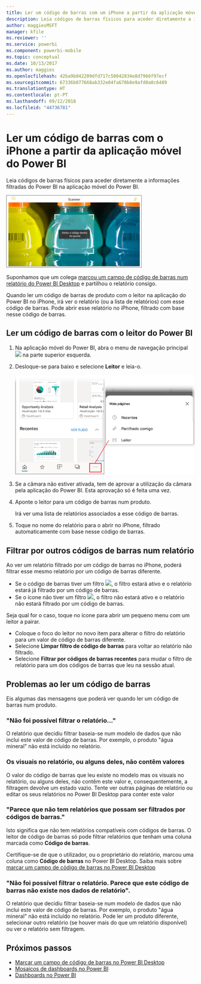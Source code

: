 ```yaml
---
title: Ler um código de barras com um iPhone a partir da aplicação móvel do Power BI
description: Leia códigos de barras físicos para aceder diretamente a informações filtradas do Power BI na aplicação móvel do Power BI.
author: maggiesMSFT
manager: kfile
ms.reviewer: ''
ms.service: powerbi
ms.component: powerbi-mobile
ms.topic: conceptual
ms.date: 10/13/2017
ms.author: maggies
ms.openlocfilehash: 42ba9b042209dfd717c58042834e8d7966f97ecf
ms.sourcegitcommit: 67336b077668ab332e04fa670b0e9afd0a0c6489
ms.translationtype: HT
ms.contentlocale: pt-PT
ms.lasthandoff: 09/12/2018
ms.locfileid: "44736781"
---
```

# <a name="scan-a-barcode-with-your-iphone-from-the-power-bi-mobile-app"></a>Ler um código de barras com o iPhone a partir da aplicação móvel do Power BI
Leia códigos de barras físicos para aceder diretamente a informações filtradas do Power BI na aplicação móvel do Power BI.

![](media/mobile-apps-scan-barcode-iphone/power-bi-barcode-scanner.png)

Suponhamos que um colega [marcou um campo de código de barras num relatório do Power BI Desktop](../../desktop-mobile-barcodes.md) e partilhou o relatório consigo. 

Quando ler um código de barras de produto com o leitor na aplicação do Power BI no iPhone, irá ver o relatório (ou a lista de relatórios) com esse código de barras. Pode abrir esse relatório no iPhone, filtrado com base nesse código de barras.

## <a name="scan-a-barcode-with-the-power-bi-scanner"></a>Ler um código de barras com o leitor do Power BI
1. Na aplicação móvel do Power BI, abra o menu de navegação principal ![](media/mobile-apps-scan-barcode-iphone/pbi_iph_navmenu.png) na parte superior esquerda. 
2. Desloque-se para baixo e selecione **Leitor** e leia-o. 
   
    ![](media/mobile-apps-scan-barcode-iphone/power-bi-scanner.png)
3. Se a câmara não estiver ativada, tem de aprovar a utilização da câmara pela aplicação do Power BI. Esta aprovação só é feita uma vez. 
4. Aponte o leitor para um código de barras num produto. 
   
    Irá ver uma lista de relatórios associados a esse código de barras.
5. Toque no nome do relatório para o abrir no iPhone, filtrado automaticamente com base nesse código de barras.

## <a name="filter-by-other-barcodes-while-in-a-report"></a>Filtrar por outros códigos de barras num relatório
Ao ver um relatório filtrado por um código de barras no iPhone, poderá filtrar esse mesmo relatório por um código de barras diferente.

* Se o código de barras tiver um filtro ![](media/mobile-apps-scan-barcode-iphone/power-bi-barcode-filtered-icon-black.png), o filtro estará ativo e o relatório estará já filtrado por um código de barras. 
* Se o ícone não tiver um filtro ![](media/mobile-apps-scan-barcode-iphone/power-bi-barcode-unfiltered-icon.png), o filtro não estará ativo e o relatório não estará filtrado por um código de barras. 

Seja qual for o caso, toque no ícone para abrir um pequeno menu com um leitor a pairar.

* Coloque o foco do leitor no novo item para alterar o filtro do relatório para um valor de código de barras diferente. 
* Selecione **Limpar filtro de código de barras** para voltar ao relatório não filtrado.
* Selecione **Filtrar por códigos de barras recentes** para mudar o filtro de relatório para um dos códigos de barras que leu na sessão atual.

## <a name="issues-with-scanning-a-barcode"></a>Problemas ao ler um código de barras
Eis algumas das mensagens que poderá ver quando ler um código de barras num produto.

### <a name="couldnt-filter-report"></a>"Não foi possível filtrar o relatório..."
O relatório que decidiu filtrar baseia-se num modelo de dados que não inclui este valor de código de barras. Por exemplo, o produto "água mineral" não está incluído no relatório.  

### <a name="allsome-of-the-visuals-in-the-report-dont-contain-any-value"></a>Os visuais no relatório, ou alguns deles, não contêm valores
O valor do código de barras que leu existe no modelo mas os visuais no relatório, ou alguns deles, não contêm este valor e, consequentemente, a filtragem devolve um estado vazio. Tente ver outras páginas de relatório ou editar os seus relatórios no Power BI Desktop para conter este valor 

### <a name="looks-like-you-dont-have-any-reports-that-can-be-filtered-by-barcodes"></a>"Parece que não tem relatórios que possam ser filtrados por códigos de barras."
Isto significa que não tem relatórios compatíveis com códigos de barras. O leitor de código de barras só pode filtrar relatórios que tenham uma coluna marcada como **Código de barras**.  

Certifique-se de que o utilizador, ou o proprietário do relatório, marcou uma coluna como **Código de barras** no Power BI Desktop. Saiba mais sobre [marcar um campo de código de barras no Power BI Desktop](../../desktop-mobile-barcodes.md)

### <a name="couldnt-filter-report---looks-like-this-barcode-doesnt-exist-in-the-report-data"></a>"Não foi possível filtrar o relatório. Parece que este código de barras não existe nos dados de relatório".
O relatório que decidiu filtrar baseia-se num modelo de dados que não inclui este valor de código de barras. Por exemplo, o produto "água mineral" não está incluído no relatório. Pode ler um produto diferente, selecionar outro relatório (se houver mais do que um relatório disponível) ou ver o relatório sem filtragem. 

## <a name="next-steps"></a>Próximos passos
* [Marcar um campo de código de barras no Power BI Desktop](../../desktop-mobile-barcodes.md)
* [Mosaicos de dashboards no Power BI](../../service-dashboard-tiles.md)
* [Dashboards no Power BI](../../service-dashboards.md)

